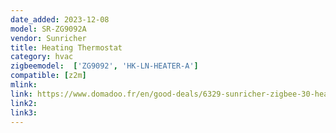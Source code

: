 ```yaml
---
date_added: 2023-12-08
model: SR-ZG9092A
vendor: Sunricher
title: Heating Thermostat
category: hvac
zigbeemodel:  ['ZG9092', 'HK-LN-HEATER-A']
compatible: [z2m]
mlink: 
link: https://www.domadoo.fr/en/good-deals/6329-sunricher-zigbee-30-heating-thermostat.html
link2: 
link3: 
---
```

